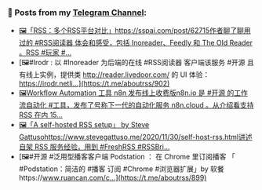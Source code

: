 ### 📰 Posts from my [Telegram Channel](https://t.me/s/aboutrss):
<!-- BLOG-POST-LIST:START -->
- [🖼「RSS：多个RSS平台对比」https://sspai.com/post/62715作者聊了聊用过的 #RSS阅读器 体会和感受，包括 Inoreader、Feedly 和 The Old Reader 。RSS #玩家 #...](https://t.me/aboutrss/903)
- [🖼#Irodr : 以 #Inoreader 为后端的在线 #RSS阅读器 客户端该服务 #开源 且有线上实例，提供类 http://reader.livedoor.com/ 的 UI 体验：https://irodr.netli...](https://t.me/aboutrss/902)
- [🖼Workflow Automation 工具 n8n 发布线上收费版n8n.io 是 #开源 的工作流自动化 #工具，发布了号称下一代的自动化服务 n8n.cloud 。从介绍看支持 RSS 在内 15...](https://t.me/aboutrss/901)
- [🖼「A self-hosted RSS setup」 by Steve Gattusohttps://www.stevegattuso.me/2020/11/30/self-host-rss.html讲述自架 RSS 服务经验，用到 #FreshRSS #RSSBri...](https://t.me/aboutrss/900)
- [🖼#开源 #泛用型播客客户端 Podstation ： 在 Chrome 里订阅播客 「 #Podstation：简洁的 #播客 订阅 #Chrome #浏览器扩展」by 软餐https://www.ruancan.com/c...](https://t.me/aboutrss/899)
<!-- BLOG-POST-LIST:END -->

<!--
**AboutRSS/AboutRSS** is a ✨ _special_ ✨ repository because its `README.md` (this file) appears on your GitHub profile.

Here are some ideas to get you started:

- 🔭 I’m currently working on ...
- 🌱 I’m currently learning ...
- 👯 I’m looking to collaborate on ...
- 🤔 I’m looking for help with ...
- 💬 Ask me about ...
- 📫 How to reach me: ...
- 😄 Pronouns: ...
- ⚡ Fun fact: ...
-->
